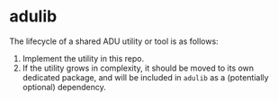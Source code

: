 # adulib


<!-- WARNING: THIS FILE WAS AUTOGENERATED! DO NOT EDIT! -->

The lifecycle of a shared ADU utility or tool is as follows:

1.  Implement the utility in this repo.
2.  If the utility grows in complexity, it should be moved to its own
    dedicated package, and will be included in `adulib` as a
    (potentially optional) dependency.
